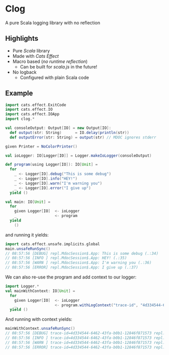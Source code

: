 # Clog

A pure Scala logging library with no reflection


## Highlights

* Pure _Scala_ library
* Made with _Cats Effect_
* Macro based (_no runtime reflection_)
  * Can be built for _scala.js_ in the future!
* No logback
  * Configured with plain Scala code

## Example 

```scala
import cats.effect.ExitCode
import cats.effect.IO
import cats.effect.IOApp
import clog.*

val consoleOutput: Output[IO] = new Output[IO]:
  def output(str: String)      = IO.delay(println(str))
  def outputError(str: String) = output(str) // MDOC ignores stderr

given Printer = NoColorPrinter()

val ioLogger: IO[Logger[IO]] = Logger.makeIoLogger(consoleOutput)

def program(using Logger[IO]): IO[Unit] = 
  for
    _ <- Logger[IO].debug("This is some debug")
    _ <- Logger[IO].info("HEY!")
    _ <- Logger[IO].warn("I'm warning you")
    _ <- Logger[IO].error("I give up")
  yield ()

val main: IO[Unit] = 
  for
    given Logger[IO]  <- ioLogger
    _                 <- program
  yield
    ()
```

and running it yields:

```scala
import cats.effect.unsafe.implicits.global
main.unsafeRunSync()
// 08:57:56 [DEBUG] repl.MdocSession$.App: This is some debug (.:34)
// 08:57:56 [INFO ] repl.MdocSession$.App: HEY! (.:35)
// 08:57:56 [WARN ] repl.MdocSession$.App: I'm warning you (.:36)
// 08:57:56 [ERROR] repl.MdocSession$.App: I give up (.:37)
```


We can also re-use the program and add context to our logger:

```scala
import Logger.*
val mainWithContext: IO[Unit] = 
  for
    given Logger[IO]  <- ioLogger
    _                 <- program.withLogContext("trace-id", "4d334544-6462-43fa-b0b1-12846f871573")
  yield ()
```

And running with context yields:

```scala
mainWithContext.unsafeRunSync()
// 08:57:56 [DEBUG] trace-id=4d334544-6462-43fa-b0b1-12846f871573 repl.MdocSession$.App: This is some debug (.:34)
// 08:57:56 [INFO ] trace-id=4d334544-6462-43fa-b0b1-12846f871573 repl.MdocSession$.App: HEY! (.:35)
// 08:57:56 [WARN ] trace-id=4d334544-6462-43fa-b0b1-12846f871573 repl.MdocSession$.App: I'm warning you (.:36)
// 08:57:56 [ERROR] trace-id=4d334544-6462-43fa-b0b1-12846f871573 repl.MdocSession$.App: I give up (.:37)
```